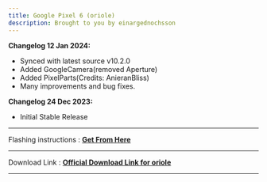 ```yaml
---
title: Google Pixel 6 (oriole)
description: Brought to you by einargednochsson
---
```


<b>Changelog 12 Jan 2024:</b>
- Synced with latest source v10.2.0
- Added GoogleCamera(removed Aperture)
- Added PixelParts(Credits: AnieranBliss)
- Many improvements and bug fixes.

<b>Changelog 24 Dec 2023:</b>
- Initial Stable Release

----
Flashing instructions : [**Get From Here**](oriole_inst.md)

----
Download Link : [**Official Download Link for oriole**](https://sourceforge.net/projects/projectmatrixx/files/Android-14/oriole/)

----
